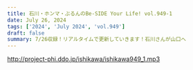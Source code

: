 ```yaml
---
title: 石川・ホンマ・ぶるんのBe-SIDE Your Life! vol.949-1
date: July 26, 2024
tags: ['2024', 'July 2024', 'vol.949']
draft: false
summary: 7/26収録！リアルタイムで更新していきます！石川さんが山口へ
---
```


http://project-phi.ddo.jp/ishikawa/ishikawa949_1.mp3